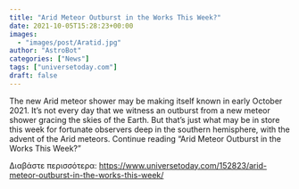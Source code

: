 ```yaml
---
title: "Arid Meteor Outburst in the Works This Week?"
date: 2021-10-05T15:28:23+00:00
images:
  - "images/post/Aratid.jpg"
author: "AstroBot"
categories: ["News"]
tags: ["universetoday.com"]
draft: false
---
```


The new Arid meteor shower may be making itself known in early October 2021. It’s not every day that we witness an outburst from a new meteor shower gracing the skies of the Earth. But that’s just what may be in store this week for fortunate observers deep in the southern hemisphere, with the advent of the Arid meteors. Continue reading “Arid Meteor Outburst in the Works This Week?” 

Διαβάστε περισσότερα: https://www.universetoday.com/152823/arid-meteor-outburst-in-the-works-this-week/
